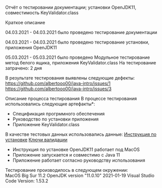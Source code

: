 Отчёт о тестировании документации; установки OpenJDK11, совместимость KeyValidator.class 

Краткое описание

04.03.2021 - 04.03.2021 было проведено тестирование документации 

04.03.2021 - 04.03.2021 было проведено тестирование установки, приложения OpenJDK11 

05.03.2021 - 05.03.2021 было проведено Модульное тестирование метод белого ящика, приложения KeyValidator.class
На тестирование затрачено: 2 дня

В результате тестирования выявлены следующие дефекты:
https://github.com/albertooo00/java-intro/issues/1
https://github.com/albertooo00/java-intro/issues/3

Описание процесса тестирования
В процессе тестирования использовались следующие артефакты*: 
- Спецификация прогрммного обеспечения 
- Руководство по установки приложения 
- Приложение KeyValidator.class 


В качестве тестовых данных использовались данные:
 [Инструкция по установке](https://github.com/netology-code/javaqa-homeworks/blob/master/intro/openjdk11-manual.md)
 [Ключи валидации](https://github.com/netology-code/javaqa-homeworks/blob/master/intro/user-manual.md)

- Инструкция по установке OpenJDK11 работает под MacOS 
- Приложение запускается и совместимо с Java 11 
- Приложение работает согласно руководству использования 


Тестирование производилось в следующем окружении:
MacOS Big Sur 11.2
OpenJDK version "11.0.10" 2021-01-19
Visual Studio Code Version: 1.53.2